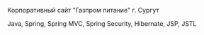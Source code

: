 Корпоративный сайт "Газпром питание" г. Сургут

Java, Spring, Spring MVC, Spring Security, Hibernate, JSP, JSTL

